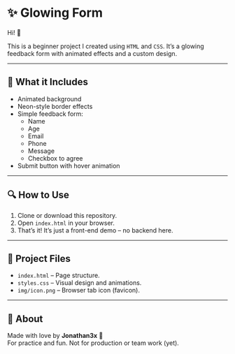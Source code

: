 # ✨ Glowing Form

Hi! 👋

This is a beginner project I created using `HTML` and `CSS`.
It’s a glowing feedback form with animated effects and a custom design.

---

## 🌟 What it Includes

- Animated background
- Neon-style border effects
- Simple feedback form:
  - Name
  - Age
  - Email
  - Phone
  - Message
  - Checkbox to agree
- Submit button with hover animation

---

## 🔍 How to Use

1. Clone or download this repository.
2. Open `index.html` in your browser.
3. That’s it! It’s just a front-end demo – no backend here.

---

## 📁 Project Files

- `index.html` – Page structure.
- `styles.css` – Visual design and animations.
- `img/icon.png` – Browser tab icon (favicon).

---

## 👤 About

Made with love by **Jonathan3x** 💙  
For practice and fun. Not for production or team work (yet).
